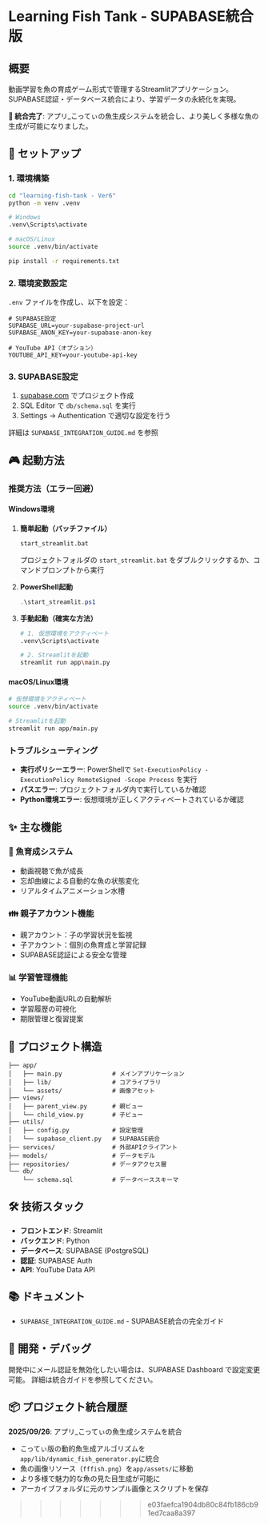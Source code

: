 # Learning Fish Tank - SUPABASE統合版

## 概要
動画学習を魚の育成ゲーム形式で管理するStreamlitアプリケーション。
SUPABASE認証・データベース統合により、学習データの永続化を実現。

**🐠 統合完了**: アプリ_こってぃの魚生成システムを統合し、より美しく多様な魚の生成が可能になりました。

## 🚀 セットアップ

### 1. 環境構築
```bash
cd "learning-fish-tank - Ver6"
python -m venv .venv

# Windows
.venv\Scripts\activate

# macOS/Linux  
source .venv/bin/activate

pip install -r requirements.txt
```

### 2. 環境変数設定
`.env` ファイルを作成し、以下を設定：
```env
# SUPABASE設定
SUPABASE_URL=your-supabase-project-url
SUPABASE_ANON_KEY=your-supabase-anon-key

# YouTube API（オプション）
YOUTUBE_API_KEY=your-youtube-api-key
```

### 3. SUPABASE設定
1. [supabase.com](https://supabase.com) でプロジェクト作成
2. SQL Editor で `db/schema.sql` を実行
3. Settings → Authentication で適切な設定を行う

詳細は `SUPABASE_INTEGRATION_GUIDE.md` を参照

## 🎮 起動方法

### 推奨方法（エラー回避）

#### Windows環境
1. **簡単起動（バッチファイル）**
   ```bash
   start_streamlit.bat
   ```
   プロジェクトフォルダの `start_streamlit.bat` をダブルクリックするか、コマンドプロンプトから実行

2. **PowerShell起動**
   ```powershell
   .\start_streamlit.ps1
   ```
   
3. **手動起動（確実な方法）**
   ```bash
   # 1. 仮想環境をアクティベート
   .venv\Scripts\activate
   
   # 2. Streamlitを起動
   streamlit run app\main.py
   ```

#### macOS/Linux環境
```bash
# 仮想環境をアクティベート
source .venv/bin/activate

# Streamlitを起動
streamlit run app/main.py
```

### トラブルシューティング
- **実行ポリシーエラー**: PowerShellで `Set-ExecutionPolicy -ExecutionPolicy RemoteSigned -Scope Process` を実行
- **パスエラー**: プロジェクトフォルダ内で実行しているか確認
- **Python環境エラー**: 仮想環境が正しくアクティベートされているか確認

## ✨ 主な機能

### 🐠 魚育成システム
- 動画視聴で魚が成長
- 忘却曲線による自動的な魚の状態変化
- リアルタイムアニメーション水槽

### 👪 親子アカウント機能
- 親アカウント：子の学習状況を監視
- 子アカウント：個別の魚育成と学習記録
- SUPABASE認証による安全な管理

### 📊 学習管理機能
- YouTube動画URLの自動解析
- 学習履歴の可視化
- 期限管理と復習提案

## 📁 プロジェクト構造
```
├── app/
│   ├── main.py              # メインアプリケーション
│   ├── lib/                 # コアライブラリ
│   └── assets/              # 画像アセット
├── views/
│   ├── parent_view.py       # 親ビュー
│   └── child_view.py        # 子ビュー
├── utils/
│   ├── config.py            # 設定管理
│   └── supabase_client.py   # SUPABASE統合
├── services/                # 外部APIクライアント
├── models/                  # データモデル
├── repositories/            # データアクセス層
└── db/
    └── schema.sql           # データベーススキーマ
```

## 🛠️ 技術スタック
- **フロントエンド**: Streamlit
- **バックエンド**: Python
- **データベース**: SUPABASE (PostgreSQL)
- **認証**: SUPABASE Auth
- **API**: YouTube Data API

## 📚 ドキュメント
- `SUPABASE_INTEGRATION_GUIDE.md` - SUPABASE統合の完全ガイド

## 🔧 開発・デバッグ
開発中にメール認証を無効化したい場合は、SUPABASE Dashboard で設定変更可能。
詳細は統合ガイドを参照してください。

## 📦 プロジェクト統合履歴
**2025/09/26**: アプリ_こってぃの魚生成システムを統合
- こってぃ版の動的魚生成アルゴリズムを`app/lib/dynamic_fish_generator.py`に統合
- 魚の画像リソース（`fffish.png`）を`app/assets/`に移動
- より多様で魅力的な魚の見た目生成が可能に
- アーカイブフォルダに元のサンプル画像とスクリプトを保存
>>>>>>> e03faefca1904db80c84fb186cb91ed7caa8a397
